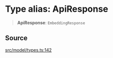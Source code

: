 # Type alias: ApiResponse

> **ApiResponse**: `EmbeddingResponse`

## Source

[src/model/types.ts:142](https://github.com/dexaai/llm-tools/blob/3551610/src/model/types.ts#L142)
